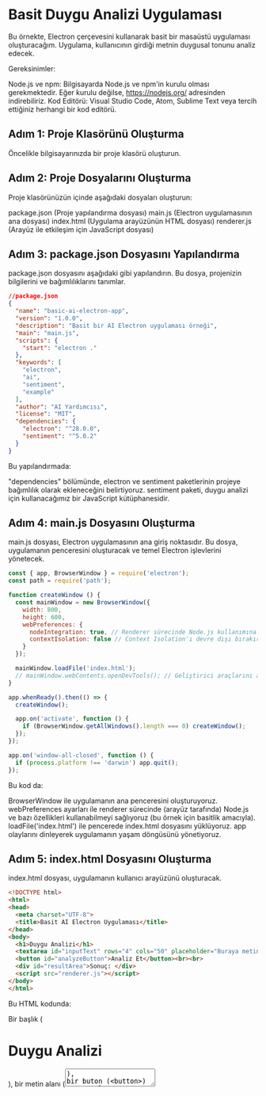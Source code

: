 # Basit Duygu Analizi Uygulaması

Bu örnekte, Electron çerçevesini kullanarak basit bir masaüstü uygulaması oluşturacağım. Uygulama, kullanıcının girdiği metnin duygusal tonunu analiz edecek.

Gereksinimler:

Node.js ve npm: Bilgisayarda Node.js ve npm'in kurulu olması gerekmektedir. Eğer kurulu değilse, https://nodejs.org/ adresinden indirebiliriz.
Kod Editörü: Visual Studio Code, Atom, Sublime Text veya tercih ettiğiniz herhangi bir kod editörü.

## Adım 1: Proje Klasörünü Oluşturma

Öncelikle bilgisayarınızda bir proje klasörü oluşturun. 

## Adım 2: Proje Dosyalarını Oluşturma

Proje klasörünüzün içinde aşağıdaki dosyaları oluşturun:

package.json (Proje yapılandırma dosyası)
main.js (Electron uygulamasının ana dosyası)
index.html (Uygulama arayüzünün HTML dosyası)
renderer.js (Arayüz ile etkileşim için JavaScript dosyası)

## Adım 3: package.json Dosyasını Yapılandırma

package.json dosyasını aşağıdaki gibi yapılandırın. Bu dosya, projenizin bilgilerini ve bağımlılıklarını tanımlar.

```json
//package.json
{
  "name": "basic-ai-electron-app",
  "version": "1.0.0",
  "description": "Basit bir AI Electron uygulaması örneği",
  "main": "main.js",
  "scripts": {
    "start": "electron ."
  },
  "keywords": [
    "electron",
    "ai",
    "sentiment",
    "example"
  ],
  "author": "AI Yardımcısı",
  "license": "MIT",
  "dependencies": {
    "electron": "^28.0.0",
    "sentiment": "^5.0.2"
  }
}
```
Bu yapılandırmada:

"dependencies" bölümünde, electron ve sentiment paketlerinin projeye bağımlılık olarak ekleneceğini belirtiyoruz. sentiment paketi, duygu analizi için kullanacağımız bir JavaScript kütüphanesidir.

## Adım 4: main.js Dosyasını Oluşturma

main.js dosyası, Electron uygulamasının ana giriş noktasıdır. Bu dosya, uygulamanın penceresini oluşturacak ve temel Electron işlevlerini yönetecek.

```js
const { app, BrowserWindow } = require('electron');
const path = require('path');

function createWindow () {
  const mainWindow = new BrowserWindow({
    width: 800,
    height: 600,
    webPreferences: {
      nodeIntegration: true, // Renderer sürecinde Node.js kullanımına izin verir (basitlik için)
      contextIsolation: false // Context Isolation'ı devre dışı bırakır (basitlik için)
    }
  });

  mainWindow.loadFile('index.html');
  // mainWindow.webContents.openDevTools(); // Geliştirici araçlarını açmak için (isteğe bağlı)
}

app.whenReady().then(() => {
  createWindow();

  app.on('activate', function () {
    if (BrowserWindow.getAllWindows().length === 0) createWindow();
  });
});

app.on('window-all-closed', function () {
  if (process.platform !== 'darwin') app.quit();
});
```
Bu kod da:

BrowserWindow ile uygulamanın ana penceresini oluşturuyoruz.
webPreferences ayarları ile renderer sürecinde (arayüz tarafında) Node.js ve bazı özellikleri kullanabilmeyi sağlıyoruz (bu örnek için basitlik amacıyla).
loadFile('index.html') ile pencerede index.html dosyasını yüklüyoruz.
app olaylarını dinleyerek uygulamanın yaşam döngüsünü yönetiyoruz.

## Adım 5: index.html Dosyasını Oluşturma

index.html dosyası, uygulamanın kullanıcı arayüzünü oluşturacak.

```html
<!DOCTYPE html>
<html>
<head>
  <meta charset="UTF-8">
  <title>Basit AI Electron Uygulaması</title>
</head>
<body>
  <h1>Duygu Analizi</h1>
  <textarea id="inputText" rows="4" cols="50" placeholder="Buraya metin girin..."></textarea><br><br>
  <button id="analyzeButton">Analiz Et</button><br><br>
  <div id="resultArea">Sonuç: </div>
  <script src="renderer.js"></script>
</body>
</html>
```
Bu HTML kodunda:

Bir başlık (<h1>Duygu Analizi</h1>), bir metin alanı (<textarea>), bir buton (<button>) ve sonuçların gösterileceği bir alan (<div>) oluşturuyoruz.
renderer.js dosyasını <script> etiketi ile sayfaya dahil ediyoruz.

## Adım 6: renderer.js Dosyasını Oluşturma

renderer.js dosyası, arayüzdeki etkileşimleri ve yapay zeka (duygu analizi) işlemlerini yönetecek JavaScript kodlarını içerecek.

```js
const sentiment = require('sentiment'); // Sentiment kütüphanesini dahil ediyoruz
const analyzeButton = document.getElementById('analyzeButton');
const inputText = document.getElementById('inputText');
const resultArea = document.getElementById('resultArea');

analyzeButton.addEventListener('click', () => {
  const text = inputText.value;
  const analysis = sentiment(text); // Metni analiz ediyoruz
  let sentimentResult = "";
  if (analysis.score > 0) {
    sentimentResult = "Pozitif";
  } else if (analysis.score < 0) {
    sentimentResult = "Negatif";
  } else {
    sentimentResult = "Nötr";
  }
  resultArea.textContent = `Sonuç: Metin ${sentimentResult} olarak değerlendirildi.  Puan: ${analysis.score}`;
});
```
Bu JavaScript kodunda:

sentiment kütüphanesini require('sentiment') ile dahil ediyoruz.
"Analiz Et" butonuna tıklama olayını dinliyoruz.
Butona tıklanınca, metin alanındaki (inputText) metni alıyoruz.
sentiment(text) fonksiyonu ile metnin duygu analizini yapıyoruz. Bu fonksiyon, metnin puanını (analysis.score) ve diğer bilgileri içeren bir obje döndürür.
Analiz sonucuna göre (analysis.score) metnin pozitif, negatif veya nötr olduğunu belirliyoruz ve sonucu resultArea (<div>) içinde gösteriyoruz.

## Adım 7: Bağımlılıkları Yükleme

Proje klasörünüzde terminali (veya komut istemini) açın ve aşağıdaki komutu çalıştırarak electron ve sentiment bağımlılıklarını yükleyin:

```bash
npm install
```
Bu komut, package.json dosyasındaki "dependencies" bölümünde belirtilen paketleri (Electron ve sentiment) node_modules klasörüne indirecektir.

## Adım 8: Uygulamayı Çalıştırma

Yine terminalde, proje klasörünüz içindeyken aşağıdaki komutu çalıştırarak uygulamayı başlatabilirsiniz:

```bash
npm start
```
Bu komut, package.json dosyasındaki "scripts" bölümünde tanımladığımız "start": "electron ." komutunu çalıştıracak ve Electron uygulamanızı başlatacaktır.

Uygulamanın Çalışması

Uygulama başlatıldığında, basit bir pencere açılacaktır. Bu pencerede bir metin alanı ve "Analiz Et" butonu göreceksiniz.

Metin Girin: Metin alanına analiz etmek istediğiniz bir metin yazın. Örneğin: "Bugün hava çok güzel ve mutluyum!".
Analiz Et'e Tıklayın: "Analiz Et" butonuna tıkladığınızda, renderer.js dosyasındaki kod çalışacak, metin analiz edilecek ve sonuçlar (metnin duygusal tonu ve puanı) sonuç alanında görüntülenecektir. Örneğin: "Sonuç: Metin Pozitif olarak değerlendirildi. Puan: 3".
Örneği Geliştirme Fikirleri:

Daha Gelişmiş Arayüz: HTML ve CSS kullanarak uygulamaya daha çekici bir arayüz tasarlayabilirsiniz.
Duygu Görselleştirme: Duygu analiz sonuçlarını grafikler veya emojilerle görselleştirebilirsiniz.
Farklı AI Kütüphaneleri: sentiment yerine daha gelişmiş doğal dil işleme (NLP) veya yapay zeka kütüphanelerini (örneğin, TensorFlow.js ile tarayıcıda çalışan modeller) entegre edebilirsiniz.
Daha Fazla Özellik: Uygulamaya metin özetleme, dil çevirisi gibi başka yapay zeka destekli özellikler ekleyebilirsiniz.
Electron Özelliklerini Keşfetme: Electron'ın menüler, diyaloglar, sistem tepsisi gibi diğer özelliklerini kullanarak uygulamayı zenginleştirebiliriz.

Gelistirme Fikirleri:

"Basit Duygu Analizi Uygulaması" örneğinde, yapay zeka (YZ) şu aşamada devreye giriyor:

Adım 6: renderer.js Dosyasında Duygu Analizi İşlemi

Tam olarak renderer.js dosyasındaki şu satırlar, yapay zeka işlevini yerine getiriyor:

JavaScript

const sentiment = require('sentiment'); // Sentiment kütüphanesini dahil ediyoruz
// ...
analyzeButton.addEventListener('click', () => {
  const text = inputText.value;
  const analysis = sentiment(text); // Metni analiz ediyoruz
  // ...
});
1. const sentiment = require('sentiment'); Satırı: Yapay Zeka Kütüphanesini Dahil Etme

Bu satır, sentiment adlı bir JavaScript kütüphanesini projenize dahil ediyor. sentiment kütüphanesi, önceden eğitilmiş (pre-trained) basit bir yapay zeka modelidir. Bu model, metinlerdeki duygusal tonu (pozitif, negatif, nötr) analiz etmek için tasarlanmıştır.
Kabaca düşünecek olursak, bu kütüphane, duygu analizi görevini yapmak için "hazır bir yapay zeka aracı" gibidir. Sizin bu yapay zeka modelini sıfırdan eğitmenize gerek kalmıyor, sadece kütüphaneyi projenize dahil edip kullanıyorsunuz.
2. const analysis = sentiment(text); Satırı: Duygu Analizi Yapma

Bu satırda, sentiment() fonksiyonuna kullanıcının girdiği text değişkenini (metni) iletiyoruz.
İşte burada sentiment kütüphanesi içindeki yapay zeka modeli devreye giriyor. sentiment() fonksiyonu, bu metni alır ve kendi içindeki algoritma ve verilere dayanarak analiz eder.
Analiz sonucunda, analysis değişkenine bir obje döner. Bu obje, metnin duygusal skorunu (analysis.score) ve kelime düzeyinde detaylı analiz bilgilerini içerir. Örneğin, pozitif ve negatif kelime sayıları gibi.
Özetle Yapay Zeka Nerede Devrede?

sentiment kütüphanesi İÇİNDE: Esas yapay zeka, sentiment kütüphanesinin kendisinde saklıdır. Bu kütüphane, duygu analizi yapabilen, önceden eğitilmiş bir model içerir.
sentiment(text) Fonksiyon Çağrısı İLE: Siz renderer.js dosyasında sentiment(text) fonksiyonunu çağırarak, bu yapay zeka modelini aktif hale getiriyor ve metin üzerinde duygu analizi işlemini başlatıyorsunuz.
Daha Detaylı Bakış: sentiment Kütüphanesi Nasıl "Yapay Zeka"?

sentiment kütüphanesi, aslında basit bir "lexicon-based" (sözlük tabanlı) duygu analizi yaklaşımı kullanır.  Yani, pozitif ve negatif kelimelerin bir sözlüğüne sahiptir. Bir metni analiz ederken:

Metindeki kelimeleri tek tek inceler.
Her kelimeyi, kendi sözlüğündeki pozitif ve negatif kelimelerle karşılaştırır.
Pozitif kelimelerin sayısını ve negatif kelimelerin sayısını sayar.
Bu sayılara göre bir skor hesaplar. Örneğin, daha çok pozitif kelime varsa, pozitif skor verir; daha çok negatif kelime varsa, negatif skor verir.
Bu yöntem, gerçek anlamda çok gelişmiş bir "derin öğrenme" veya "sinir ağı" temelli yapay zeka modeli değildir. Ancak, basit metinlerdeki temel duygusal tonu (iyi-kötü, olumlu-olumsuz) belirlemek için yeterli ve hızlı bir yöntemdir. Bu nedenle, "yapay zeka destekli" olarak adlandırılabilir, çünkü belirli bir zeka (duygu analizi yapma yeteneği) sergiler.

Daha Gelişmiş Yapay Zeka Uygulamaları İçin:

Eğer daha karmaşık yapay zeka görevleri (örneğin, daha derinlemesine anlam analizi, farklı dillerde duygu analizi, daha hassas ve bağlama duyarlı analiz) yapmak isterseniz, sentiment kütüphanesi yetersiz kalabilir.  Bu durumda:

Daha gelişmiş NLP (Doğal Dil İşleme) kütüphaneleri: Natural, Nlp.js, SpaCy.js gibi daha gelişmiş JavaScript NLP kütüphanelerini kullanabilirsiniz. Bu kütüphaneler, daha karmaşık algoritmalar ve modeller sunar.
Özel Eğitilmiş Modeller: Kendi veri setinizle, derin öğrenme çerçeveleri (TensorFlow.js, Brain.js gibi) kullanarak özel yapay zeka modelleri eğitebilir ve bu modelleri Electron uygulamanıza entegre edebilirsiniz.
Bulut Tabanlı YZ Servisleri: Google Cloud AI, Amazon AI, Microsoft Azure AI gibi bulut platformlarının sunduğu hazır yapay zeka servislerini (örneğin, bulut tabanlı duygu analizi API'leri) kullanabilirsiniz. Bu servisler genellikle daha güçlü ve gelişmiş modeller sunar.
Özet:

Basit örneğimizde, yapay zeka sentiment kütüphanesi aracılığıyla, renderer.js dosyasında, sentiment(text) fonksiyonu çağrıldığında devreye giriyor. Bu kütüphane, basit bir sözlük tabanlı yöntemle duygu analizi yaparak metnin duygusal tonunu belirliyor. Daha gelişmiş yapay zeka uygulamaları için, daha sofistike kütüphaneler veya özel eğitilmiş modeller kullanmak gerekebilir.

